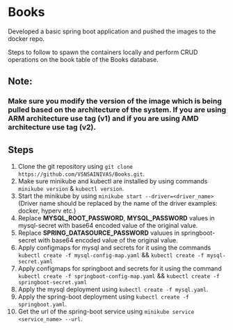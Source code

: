 # Books
Developed a basic spring boot application and pushed the images to the docker repo.

Steps to follow to spawn the containers locally and perform CRUD operations on the book table of the Books database.

## Note:
### Make sure you modify the version of the image which is being pulled based on the architecture of the system. If you are using ARM architecture use tag (v1) and if you are using AMD architecture use tag (v2).

## Steps
1) Clone the git repository using ```git clone https://github.com/VSNSAINIVAS/Books.git```.
2) Make sure minikube and kubectl are installed by using commands ```minikube version``` & ```kubectl version```.
3) Start the minikube by using ```minikube start --driver=<driver_name>``` (Driver name should be replaced by the name of the driver examples: docker, hyperv etc.)
4) Replace **MYSQL_ROOT_PASSWORD**, **MYSQL_PASSWORD** values in mysql-secret with base64 encoded value of the original value.
5) Replace **SPRING_DATASOURCE_PASSWORD** valuues in springboot-secret with base64 encoded value of the original value.
6) Apply configmaps for mysql and secrets for it using the commands ```kubectl create -f mysql-config-map.yaml``` && ```kubectl create -f mysql-secret.yaml```
7) Apply configmaps for springboot and secrets for it using the command ```kubectl create -f springboot-config-map.yaml``` && ```kubectl create -f springboot-secret.yaml```
8) Apply the mysql deployment using ```kubectl create -f mysql.yaml```.
9) Apply the spring-boot deployment using ```kubectl create -f springboot.yaml```.
10) Get the url of the spring-boot service using ```minikube service <service_name> --url```.
